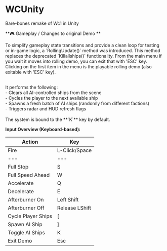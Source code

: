 # WCUnity
Bare-bones remake of Wc1 in Unity

**🎮 Gameplay / Changes to original Demo **

To simplify gameplay state transitions and provide a clean loop for testing or in-game logic, a \`RollingUpdate()\` method was introduced. This method replaces the deprecated \`Killallships()\` functionality. From the main menu if you wait it moves into rolling demo, you can exit that with 'ESC' key. Clicking on the first item in the menu is the playable rolling demo (also exitable with 'ESC' key).

<br/>It performs the following:  
\- Clears all AI-controlled ships from the scene  
\- Cycles the player to the next available ship  
\- Spawns a fresh batch of AI ships (randomly from different factions)  
\- Triggers radar and HUD refresh flags  
<br/>The system is bound to the \*\*\`K\`\*\* key by default.

**Input Overview (Keyboard-based):**

| **Action** | **Key** |
| --- | --- |
| Fire | L-Click/Space |
| --- | --- |
| Full Stop | S   |
| Full Speed Ahead | W   |
| Accelerate | Q   |
| Decelerate | E   |
| Afterburner On | Left Shift |
| Afterburner Off | Release LShift |
| Cycle Player Ships | \[  |
| Spawn AI Ship | \]  |
| Toggle AI Ships | K   |
| Exit Demo | Esc |
